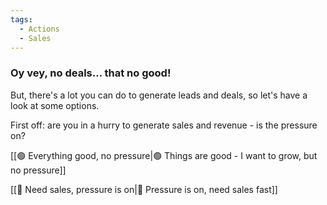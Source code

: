 ```yaml
---
tags:
  - Actions
  - Sales
---
```

### Oy vey, no deals... that no good!
But, there's a lot you can do to generate leads and deals, so let's have a look at some options.

First off: are you in a hurry to generate sales and revenue - is the pressure on?

[[🟢 Everything good, no pressure|🟢 Things are good - I want to grow, but no pressure]]

[[🔴 Need sales, pressure is on|🔴 Pressure is on, need sales fast]]

 
 